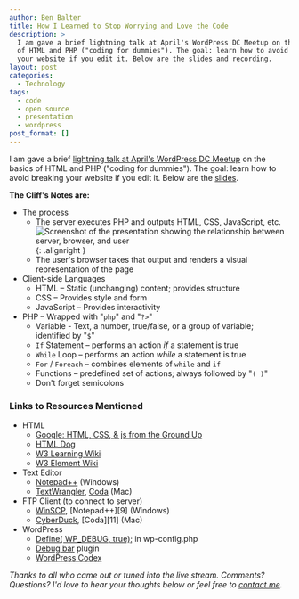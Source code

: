 ```yaml
---
author: Ben Balter
title: How I Learned to Stop Worrying and Love the Code
description: >
  I am gave a brief lightning talk at April's WordPress DC Meetup on the basics
  of HTML and PHP ("coding for dummies"). The goal: learn how to avoid breaking
  your website if you edit it. Below are the slides and recording.
layout: post
categories:
  - Technology
tags:
  - code
  - open source
  - presentation
  - wordpress
post_format: []
---
```


I am gave a brief [lightning talk at April's WordPress DC Meetup](http://www.meetup.com/wordpressdc/events/16887732/) on the basics of HTML and PHP ("coding for dummies"). The goal: learn how to avoid breaking your website if you edit it. Below are the [slides](http://www.slideshare.net/benbalter/how-i-learned-to-stop-worrying-and-love-the-code).

**The Cliff's Notes are:**

* The process
  * The server executes PHP and outputs HTML, CSS, JavaScript, etc.![Screenshot of the presentation showing the relationship between server, browser, and user](http://ben.balter.com/wp-content/uploads/2011/04/infographic-300x138.png "infographic"){: .alignright }
  * The user's browser takes that output and renders a visual representation of the page
* Client-side Languages
  * HTML – Static (unchanging) content; provides structure
  * CSS – Provides style and form
  * JavaScript – Provides interactivity
* PHP – Wrapped with "`php`" and "`?>`"
  * Variable - Text, a number, true/false, or a group of variable; identified by "`$`"
  * `If` Statement – performs an action *if* a statement is true
  * `While` Loop – performs an action *while* a statement is true
  * `For` / `Foreach` – combines elements of `while` and `if`
  * Functions – predefined set of actions; always followed by "`( )`"
  * Don't forget semicolons

### Links to Resources Mentioned

* HTML
  * [Google: HTML, CSS, & js from the Ground Up ](http://code.google.com/edu/submissions/html-css-javascript/)
  * [HTML Dog ](http://htmldog.com)
  * [W3 Learning Wiki ](http://www.w3.org/wiki/HTML/Training)
  * [W3 Element Wiki ](http://www.w3.org/wiki/HTML/Elements)
* Text Editor
  * [Notepad++](http://notepad-plus-plus.org/) (Windows)
  * [TextWrangler](http://www.barebones.com/products/textwrangler/), [Coda](http://www.panic.com/coda/) (Mac)
* FTP Client (to connect to server)
  * [WinSCP](http://winscp.net/eng/index.php), [Notepad++][9] (Windows)
  * [CyberDuck](http://cyberduck.ch/), [Coda][11] (Mac)
* WordPress
  * [Define( WP_DEBUG, true);](http://codex.wordpress.org/Editing_wp-config.php#Debug) in wp-config.php
  * [Debug bar](http://wordpress.org/extend/plugins/debug-bar/) plugin
  * [WordPress Codex](http://codex.wordpress.org/)

*Thanks to all who came out or tuned into the live stream. Comments? Questions? I'd love to hear your thoughts below or feel free to [contact me](http://ben.balter.com/contact/).*
